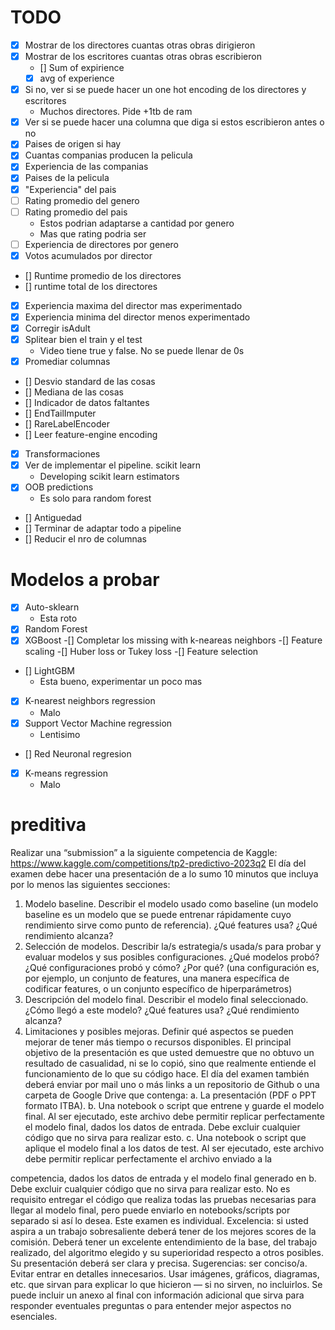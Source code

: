 # TODO
- [X] Mostrar de los directores cuantas otras obras dirigieron
- [x] Mostrar de los escritores cuantas otras obras escribieron
    - [] Sum of expirience
    - [X] avg of experience
- [x] Si no, ver si se puede hacer un one hot encoding de los directores y escritores
    - Muchos directores. Pide +1tb de ram
- [X] Ver si se puede hacer una columna que diga si estos escribieron antes o no
- [X] Paises de origen si hay
- [X] Cuantas companias producen la pelicula
- [X] Experiencia de las companias
- [X] Paises de la pelicula
- [X] "Experiencia" del pais
- [ ] Rating promedio del genero
- [ ] Rating promedio del pais
    - Estos podrian adaptarse a cantidad por genero
    - Mas que rating podria ser 
- [ ] Experiencia de directores por genero
- [X] Votos acumulados por director
- [] Runtime promedio de los directores
- [] runtime total de los directores
- [X] Experiencia maxima del director mas experimentado
- [X] Experiencia minima del director menos experimentado
- [X] Corregir isAdult
- [X] Splitear bien el train y el test
    - Video tiene true y false. No se puede llenar de 0s
- [X] Promediar columnas
- [] Desvio standard de las cosas
- [] Mediana de las cosas
- [] Indicador de datos faltantes
- [] EndTailImputer
- [] RareLabelEncoder
- [] Leer feature-engine encoding
- [X] Transformaciones
- [X] Ver de implementar el pipeline. scikit learn
    - Developing scikit learn estimators
- [X] OOB predictions
    - Es solo para random forest
- [] Antiguedad
- [] Terminar de adaptar todo a pipeline
- [] Reducir el nro de columnas

 

# Modelos a probar

- [X] Auto-sklearn
    - Esta roto
- [X] Random Forest
- [X] XGBoost
    -[] Completar los missing with k-neareas neighbors
    -[] Feature scaling
    -[] Huber loss or Tukey loss
    -[] Feature selection
    
- [] LightGBM
    - Esta bueno, experimentar un poco mas
- [X] K-nearest neighbors regression
    - Malo 
- [X] Support Vector Machine regression
    - Lentisimo 
- [] Red Neuronal regresion
- [X] K-means regression
    - Malo 



# preditiva
Realizar una “submission” a la siguiente competencia de Kaggle:
https://www.kaggle.com/competitions/tp2-predictivo-2023q2
El día del examen debe hacer una presentación de a lo sumo 10 minutos que incluya por
lo menos las siguientes secciones:
1. Modelo baseline. Describir el modelo usado como baseline (un modelo baseline es
un modelo que se puede entrenar rápidamente cuyo rendimiento sirve como punto
de referencia). ¿Qué features usa? ¿Qué rendimiento alcanza?
2. Selección de modelos. Describir la/s estrategia/s usada/s para probar y evaluar
modelos y sus posibles configuraciones. ¿Qué modelos probó? ¿Qué
configuraciones probó y cómo? ¿Por qué? (una configuración es, por ejemplo, un
conjunto de features, una manera específica de codificar features, o un conjunto
específico de hiperparámetros)
3. Descripción del modelo final. Describir el modelo final seleccionado. ¿Cómo llegó
a este modelo? ¿Qué features usa? ¿Qué rendimiento alcanza?
4. Limitaciones y posibles mejoras. Definir qué aspectos se pueden mejorar de tener
más tiempo o recursos disponibles.
El principal objetivo de la presentación es que usted demuestre que no obtuvo un resultado
de casualidad, ni se lo copió, sino que realmente entiende el funcionamiento de lo que su
código hace.
El día del examen también deberá enviar por mail uno o más links a un repositorio de
Github o una carpeta de Google Drive que contenga:
a. La presentación (PDF o PPT formato ITBA).
b. Una notebook o script que entrene y guarde el modelo final. Al ser ejecutado,
este archivo debe permitir replicar perfectamente el modelo final, dados los datos de
entrada. Debe excluir cualquier código que no sirva para realizar esto.
c. Una notebook o script que aplique el modelo final a los datos de test. Al ser
ejecutado, este archivo debe permitir replicar perfectamente el archivo enviado a la

competencia, dados los datos de entrada y el modelo final generado en b. Debe
excluir cualquier código que no sirva para realizar esto.
No es requisito entregar el código que realiza todas las pruebas necesarias para llegar al
modelo final, pero puede enviarlo en notebooks/scripts por separado si así lo desea.
Este examen es individual.
Excelencia: si usted aspira a un trabajo sobresaliente deberá tener de los mejores scores de
la comisión. Deberá tener un excelente entendimiento de la base, del trabajo realizado, del
algoritmo elegido y su superioridad respecto a otros posibles. Su presentación deberá ser
clara y precisa.
Sugerencias: ser conciso/a. Evitar entrar en detalles innecesarios. Usar imágenes, gráficos,
diagramas, etc. que sirvan para explicar lo que hicieron — si no sirven, no incluirlos. Se
puede incluir un anexo al final con información adicional que sirva para responder
eventuales preguntas o para entender mejor aspectos no esenciales.
